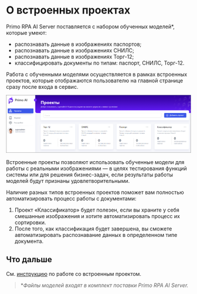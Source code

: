 # О встроенных проектах

Primo RPA AI Server поставляется с набором обученных моделей\*, которые умеют:
* распознавать данные в изображениях паспортов;
* распознавать данные в изображениях СНИЛС;
* распознавать данные в изображениях Торг-12;
* классифицировать документы по типам: паспорт, СНИЛС, Торг-12.

Работа с обученными моделями осуществляется в рамках встроенных проектов, которые отображаются пользователю на главной странице сразу после входа в сервис.

![](<../../../.gitbook/assets1/primo-ai/embedded-projects.png>)

Встроенные проекты позволяют использовать обученные модели для работы с реальными изображениями — в целях тестирования функций системы или для решения бизнес-задач, если результаты работы моделей будут признаны удовлетворительными.

Наличие разных типов встроенных проектов поможет вам полностью автоматизировать процесс работы с документами:
1. Проект «Классификатор» будет полезен, если вы храните у себя смешанные изображения и хотите автоматизировать процесс их сортировки.
2. После того, как классификация будет завершена, вы сможете автоматизировать распознавание данных в определенном типе документа.



## Что дальше

См. [инструкцию](https://github.com/PrimoRPA/Docs.Rus/blob/1299-%D0%BD%D0%B0%D0%BF%D0%B8%D1%81%D0%B0%D1%82%D1%8C-%D0%B4%D0%BE%D0%BA%D1%83%D0%BC%D0%B5%D0%BD%D1%82-%D0%BF%D0%BE-primoai/primo-ai/user/quick-start/project.md) по работе со встроенным проектом.


> \**Файлы моделей входят в комплект поставки Primo RPA AI Server.*

